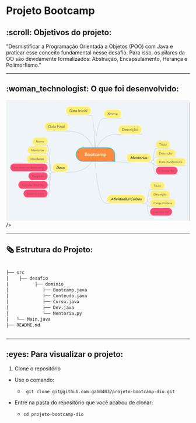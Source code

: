 # Projeto Bootcamp

<h2> :scroll: Objetivos do projeto:</h2>

<p> "Desmistificar a Programação Orientada a Objetos (POO) com Java e praticar esse conceito fundamental nesse desafio. Para isso, os pilares da OO são devidamente formalizados: Abstração, Encapsulamento, Herança e Polimorfismo." </p>

----

<h2> :woman_technologist: O que foi desenvolvido:</h2>
<img src="images/projeto.png" alt=""> />

----

## :newspaper_roll: Estrutura do Projeto: 

  ```
  
  ├── src
  |    ├── desafio
  |          ├── dominio
  │             ├── Bootcamp.java
  │             ├── Conteudo.java
  │             ├── Curso.java
  │             ├── Dev.java
  │             └── Mentoria.py      
  │   └── Main.java
  ├── README.md
  

```

---- 

<h2> :eyes: Para visualizar o projeto: </h2>

1. Clone o repositório

- Use o comando:  
    - ` git clone git@github.com:gab0403/projeto-bootcamp-dio.git`

- Entre na pasta do repositório que você acabou de clonar:
    - `cd projeto-bootcamp-dio`

